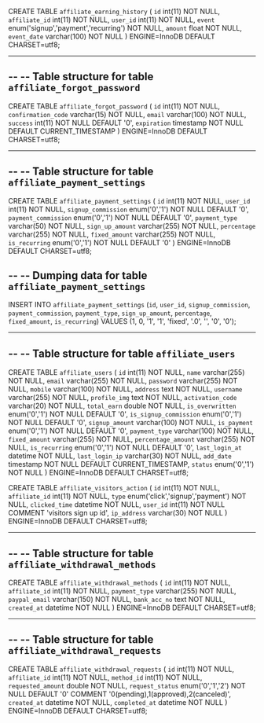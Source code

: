 CREATE TABLE `affiliate_earning_history` (
  `id` int(11) NOT NULL,
  `affiliate_id` int(11) NOT NULL,
  `user_id` int(11) NOT NULL,
  `event` enum('signup','payment','recurring') NOT NULL,
  `amount` float NOT NULL,
  `event_date` varchar(100) NOT NULL
) ENGINE=InnoDB DEFAULT CHARSET=utf8;

-- --------------------------------------------------------

--
-- Table structure for table `affiliate_forgot_password`
--

CREATE TABLE `affiliate_forgot_password` (
  `id` int(11) NOT NULL,
  `confirmation_code` varchar(15) NOT NULL,
  `email` varchar(100) NOT NULL,
  `success` int(11) NOT NULL DEFAULT '0',
  `expiration` timestamp NOT NULL DEFAULT CURRENT_TIMESTAMP
) ENGINE=InnoDB DEFAULT CHARSET=utf8;

-- --------------------------------------------------------

--
-- Table structure for table `affiliate_payment_settings`
--

CREATE TABLE `affiliate_payment_settings` (
  `id` int(11) NOT NULL,
  `user_id` int(11) NOT NULL,
  `signup_commission` enum('0','1') NOT NULL DEFAULT '0',
  `payment_commission` enum('0','1') NOT NULL DEFAULT '0',
  `payment_type` varchar(50) NOT NULL,
  `sign_up_amount` varchar(255) NOT NULL,
  `percentage` varchar(255) NOT NULL,
  `fixed_amount` varchar(255) NOT NULL,
  `is_recurring` enum('0','1') NOT NULL DEFAULT '0'
) ENGINE=InnoDB DEFAULT CHARSET=utf8;

--
-- Dumping data for table `affiliate_payment_settings`
--

INSERT INTO `affiliate_payment_settings` (`id`, `user_id`, `signup_commission`, `payment_commission`, `payment_type`, `sign_up_amount`, `percentage`, `fixed_amount`, `is_recurring`) VALUES
(1, 0, '1', '1', 'fixed', '.0', '', '0', '0');

-- --------------------------------------------------------

--
-- Table structure for table `affiliate_users`
--

CREATE TABLE `affiliate_users` (
  `id` int(11) NOT NULL,
  `name` varchar(255) NOT NULL,
  `email` varchar(255) NOT NULL,
  `password` varchar(255) NOT NULL,
  `mobile` varchar(100) NOT NULL,
  `address` text NOT NULL,
  `username` varchar(255) NOT NULL,
  `profile_img` text NOT NULL,
  `activation_code` varchar(20) NOT NULL,
  `total_earn` double NOT NULL,
  `is_overwritten` enum('0','1') NOT NULL DEFAULT '0',
  `is_signup_commission` enum('0','1') NOT NULL DEFAULT '0',
  `signup_amount` varchar(100) NOT NULL,
  `is_payment` enum('0','1') NOT NULL DEFAULT '0',
  `payment_type` varchar(100) NOT NULL,
  `fixed_amount` varchar(255) NOT NULL,
  `percentage_amount` varchar(255) NOT NULL,
  `is_recurring` enum('0','1') NOT NULL DEFAULT '0',
  `last_login_at` datetime NOT NULL,
  `last_login_ip` varchar(30) NOT NULL,
  `add_date` timestamp NOT NULL DEFAULT CURRENT_TIMESTAMP,
  `status` enum('0','1') NOT NULL
) ENGINE=InnoDB DEFAULT CHARSET=utf8;

CREATE TABLE `affiliate_visitors_action` (
  `id` int(11) NOT NULL,
  `affiliate_id` int(11) NOT NULL,
  `type` enum('click','signup','payment') NOT NULL,
  `clicked_time` datetime NOT NULL,
  `user_id` int(11) NOT NULL COMMENT 'visitors sign up id',
  `ip_address` varchar(30) NOT NULL
) ENGINE=InnoDB DEFAULT CHARSET=utf8;

-- --------------------------------------------------------

--
-- Table structure for table `affiliate_withdrawal_methods`
--

CREATE TABLE `affiliate_withdrawal_methods` (
  `id` int(11) NOT NULL,
  `affiliate_id` int(11) NOT NULL,
  `payment_type` varchar(255) NOT NULL,
  `paypal_email` varchar(150) NOT NULL,
  `bank_acc_no` text NOT NULL,
  `created_at` datetime NOT NULL
) ENGINE=InnoDB DEFAULT CHARSET=utf8;

-- --------------------------------------------------------

--
-- Table structure for table `affiliate_withdrawal_requests`
--

CREATE TABLE `affiliate_withdrawal_requests` (
  `id` int(11) NOT NULL,
  `affiliate_id` int(11) NOT NULL,
  `method_id` int(11) NOT NULL,
  `requested_amount` double NOT NULL,
  `request_status` enum('0','1','2') NOT NULL DEFAULT '0' COMMENT '0(pending),1(approved),2(canceled)',
  `created_at` datetime NOT NULL,
  `completed_at` datetime NOT NULL
) ENGINE=InnoDB DEFAULT CHARSET=utf8;
